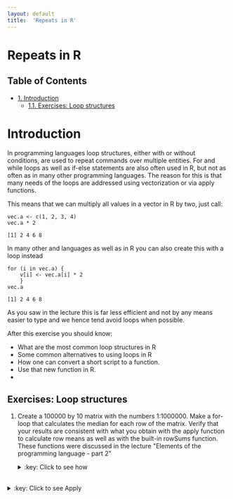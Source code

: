 ```yaml
---
layout: default
title:  'Repeats in R'
---
```

# Repeats in R
<div id="table-of-contents">
<h2>Table of Contents</h2>
<div id="text-table-of-contents">
<ul>
<li><a href="#orgheadline2">1. Introduction</a>
<ul>
<li><a href="#orgheadline1">1.1. Exercises: Loop structures</a></li>
</ul>
</li>
</ul>
</div>
</div>

# Introduction<a id="orgheadline2"></a>

In programming languages loop structures, either with or without
conditions, are used to repeat commands over multiple entities. For
and while loops as well as if-else statements are also often used in
R, but not as often as in many other programming languages. The reason
for this is that many needs of the loops are addressed using
vectorization or via apply functions.

This means that we can multiply all values in a vector in R by two, just
call:

    vec.a <- c(1, 2, 3, 4)
    vec.a * 2

    [1] 2 4 6 8

In many other and languages as well as in R you can also create this
with a loop instead

    for (i in vec.a) {
        v[i] <- vec.a[i] * 2
        }
    vec.a

    [1] 2 4 6 8

As you saw in the lecture this is far less efficient and not by any
means easier to type and we hence tend avoid loops when possible. 

After this exercise you should know:
- What are the most common loop structures in R
- Some common alternatives to using loops in R
- How one can convert a short script to a function.
- Use that new function in R.
-  


## Exercises: Loop structures<a id="orgheadline1"></a>

1.  Create a 100000 by 10 matrix with the numbers 1:1000000. Make a
    for-loop that calculates the median for each row of the
    matrix. Verify that your results are consistent with what you
    obtain with the apply function to calculate row means as well as
    with the built-in rowSums function. These functions were discussed
    in the lecture "Elements of the programming language - part 2"
	<details>
	<summary>:key: Click to see how</summary>
	<pre>
        X <- matrix(1:1000000, nrow = 100000, ncol = 10)
        for.sum <- vector()
        # Note that this loop is much faster if you outside the loop create an empty vector of the right size.
        # rwmeans <- vector('integer', 100000)
        for (i in 1:nrow(X)) {
            for.sum[i] <- sum(X[i,])
        }
        head(for.sum)
    
        [1] 4500010 4500020 4500030 4500040 4500050 4500060
	</pre>
	</details>
<br>
    <details>
	<summary>:key: Click to see Apply</summary>
	<pre>
		app.sum <- apply(X, MARGIN = 1, sum)
        head(app.sum)
    
        [1] 4500010 4500020 4500030 4500040 4500050 4500060

	</pre>
	</details>
<br>
	<details>
	<summary>:key: Click to see RowSums</summary>
	<pre>	
		rowSums.sum <- rowSums(X)
        head(rowSums.sum)
    
        [1] 4500010 4500020 4500030 4500040 4500050 4500060
    
	</pre>
	</details>
<br>
	<details>
	<summary>:key: Click to see how to check if methods are generating the same res.</summary>
	<pre>
		
		identical(for.sum, app.sum)
        identical(for.sum, rowSums.sum)
        identical(for.sum, as.integer(rowSums.sum))
    
        [1] TRUE
        [1] FALSE
        [1] TRUE

	</pre>
	</details>
<br>

2.  Another common loop structure that is used is the while loop, which
    functions much like a for loop, but will only run as
    long as a test condition is TRUE. Modify your for loop from
    exercise 1 and make it into a while loop.
	<details>
	<summary>:key: Click to see how</summary>
	<pre>
        x <- 1
        while.sum <- vector("integer", 100000)
        while (x < 100000) {
            while.sum[x] <- sum(X[x,])
            x <- x + 1
            }
        head(while.sum)
    
        [1] 4500010 4500020 4500030 4500040 4500050 4500060

	</pre>
	</details>
<br>

3.  Create a data frame that contains 3 columns, 2 numeric and 1
    character vector. The length of the vectors does not matter. Make a
    loop structure that have the ability to report without you giving
    the column numbers report the total number of characters if the it
    is a character vector and report the mean if it is a numeric vector.
	<details>
	<summary>:key: Click to see how</summary>
	<pre>
        #df1 <- data.frame(c(letters[1:5], LETTERS[1:5], 1:5, 1:5))
        vector1 <- 1:10
        vector2 <- c("Odd", "Loop", letters[1:8])
        vector3 <- rnorm(10, sd = 10)
        df1 <- data.frame(vector1, vector2, vector3, stringsAsFactors = FALSE)
        sum.vec <- vector()
        for (i in 1:ncol(df1)) {
            if (is.numeric(df1[,i])) {
                sum.vec[i] <- mean(df1[,i])
            } else {
                sum.vec[i] <- sum(nchar(df1[,i]))
            }
        }
        sum.vec
    
        [1]  5.500000 15.000000  2.727954
	</pre>
	</details>
<br>

4.  Convert the code to count characters and estimate means that you
    created under question 3. The function should take a single data
    frame as argument.
	<details>
	<summary>:key: Click to see how</summary>
	<pre>
        df.info <- function(df) {
        sum.vec <- vector()
        for (i in 1:ncol(df)) {
            if (is.numeric(df[,i])) {
                sum.vec[i] <- mean(df[,i])
				} else {
                sum.vec[i] <- sum(nchar(df[,i]))
            }
        }
        sum.vec
        }
	</pre>
	</details>
<br>

5.  Read up on the ifelse function and try to see if you can use this instead of your complex loop

6.  In all loops that we tried out we have created the  variable where
    the output is saved outside the loop. Why is this?
